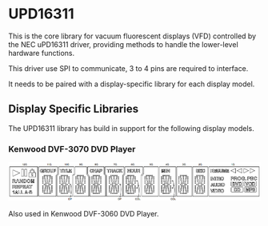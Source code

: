 # UPD16311

This is the core library for vacuum fluorescent displays (VFD) controlled by the NEC uPD16311 driver, providing methods to handle the lower-level hardware functions.

This driver use SPI to communicate, 3 to 4 pins are required to interface.

It needs to be paired with a display-specific library for each display model.

## Display Specific Libraries

The UPD16311 library has build in support for the following display models.

### Kenwood DVF-3070 DVD Player

![Kenwood DVF-3070](docs\Kenwood%20DVF-3070%20display.png)

Also used in Kenwood DVF-3060 DVD Player.
